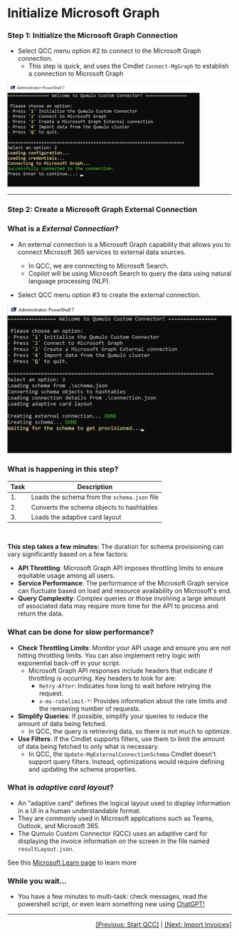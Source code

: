 # Initialize Microsoft Graph

### Step 1: Initialize the Microsoft Graph Connection 

- Select QCC menu option #2 to connect to the Microsoft Graph connection.
   - This step is quick, and uses the Cmdlet `Connect-MgGraph` to establish a connection to Microsoft Graph <br>

![Connect to the connection](https://github.com/Qumulo/QumuloCustomConnector/blob/main/workshop/images/qcc-step2-connect-to-MSGraph.png?raw=true)

---
### Step 2: Create a Microsoft Graph External Connection 

### What is a ***External Connection***?

- An external connection is a Microsoft Graph capability that allows you to connect Microsoft 365 services to external data sources.
   - In QCC, we are connecting to Microsoft Search.
   - Copilot will be using Microsoft Search to query the data using natural language processing (NLP).

- Select QCC menu option #3 to create the external connection.

![Create external connection](https://github.com/Qumulo/QumuloCustomConnector/blob/main/workshop/images/qcc-step3-create-ext-conn.png?raw=true)

### **What is happening in this step?**
|  Task |  Description |
|--|--|
| 1. | Loads the schema from the `schema.json` file  |
| 2. | Converts the schema objects to hashtables |
| 3. | Loads the adaptive card layout |
<br>

**This step takes a few minutes:** The duration for schema provisioning can vary significantly based on a few factors:

- **API Throttling**: Microsoft Graph API imposes throttling limits to ensure equitable usage among all users.
- **Service Performance**: The performance of the Microsoft Graph service can fluctuate based on load and resource availability on Microsoft's end.
- **Query Complexity**: Complex queries or those involving a large amount of associated data may require more time for the API to process and return the data.

### **What can be done for slow performance?**

- **Check Throttling Limits**: Monitor your API usage and ensure you are not hitting throttling limits. You can also implement retry logic with exponential back-off in your script.
    - Microsoft Graph API responses include headers that indicate if throttling is occurring. Key headers to look for are:
        - `Retry-After`: Indicates how long to wait before retrying the request.
        - `x-ms-ratelimit-*`: Provides information about the rate limits and the remaining number of requests.
- **Simplify Queries**: If possible, simplify your queries to reduce the amount of data being fetched.
    - In QCC, the query is retrieving data, so there is not much to optimize.
- **Use Filters**: If the Cmdlet supports filters, use them to limit the amount of data being fetched to only what is necessary.
    - In QCC, the `Update-MgExternalConnectionSchema` Cmdlet doesn't support query filters. Instead, optimizations would require defining and updating the schema properties.  <br>

### What is ***adaptive card layout***?

- An "adaptive card" defines the logical layout used to display information in a UI in a human understandable format.
- They are commonly used in Microsoft applications such as Teams, Outlook, and Microsoft 365.
- The Qumulo Custom Connector (QCC) uses an adaptive card for displaying the invoice information on the screen in the file named `resultLayout.json`.

See this [Microsoft Learn page](https://learn.microsoft.com/en-us/outlook/actionable-messages/adaptive-card) to learn more

### While you wait...
- You have a few minutes to multi-task: check messages, read the powershell script, or even learn something new using <a href="https://chat.openai.com/">ChatGPT!</a>


---
<div align="right">
  <a href="qcc-workshop-startqcc.md">[Previous: Start QCC]</a> | <a href="qcc-workshop-import-invoices.md">[Next: Import Invoices]</a>
</div>
